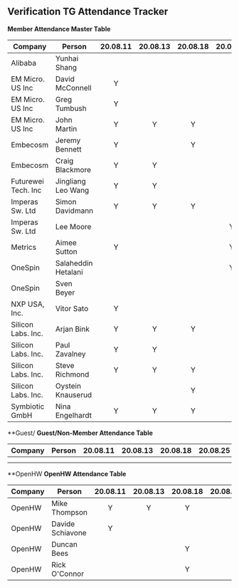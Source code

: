 ## Verification TG Attendance Tracker

**Member Attendance Master Table**

| Company             |  Person            |20.08.11|20.08.13|20.08.18|20.08.25|20.08.27|20.09.01|20.09.08|20.09.10|20.MM.DD|
|---------------------|--------------------|:------:|:------:|:------:|:------:|:------:|:------:|:------:|:------:|:------:|
| Alibaba             | Yunhai Shang       |        |        |        |        |    Y   |        |        |        |        |
| EM Micro. US Inc    | David McConnell    | Y      |        |        |        |        |    Y   |        |        |        |
| EM Micro. US Inc    | Greg Tumbush       | Y      |        |        |        |    Y   |    Y   |   Y    |        |        |
| EM Micro. US Inc    | John Martin        | Y      |   Y    |    Y   |        |    Y   |    Y   |   Y    |        |        |
| Embecosm            | Jeremy Bennett     | Y      |        |    Y   |        |        |    Y   |   Y    |        |        |
| Embecosm            | Craig Blackmore    | Y      |   Y    |        |        |        |        |        |        |        |
| Futurewei Tech. Inc | Jingliang Leo Wang | Y      |   Y    |        |        |    Y   |    Y   |   Y    |        |        |
| Imperas Sw. Ltd     | Simon Davidmann    | Y      |   Y    |    Y   |        |        |    Y   |        |        |        |
| Imperas Sw. Ltd     | Lee Moore          |        |        |        |    Y   |        |        |   Y    |        |        |
| Metrics             | Aimee Sutton       | Y      |        |        |    Y   |        |    Y   |   Y    |        |        |
| OneSpin             | Salaheddin Hetalani|        |        |        |    Y   |        |    Y   |   Y    |        |        |
| OneSpin             | Sven Beyer         |        |        |        |        |        |        |   Y    |        |        |
| NXP USA, Inc.       | Vitor Sato         | Y      |        |        |        |        |        |        |        |        |
| Silicon Labs. Inc.  | Arjan Bink         | Y      |   Y    |    Y   |        |        |    Y   |        |        |        |
| Silicon Labs. Inc.  | Paul Zavalney      | Y      |   Y    |        |        |        |    Y   |   Y    |        |        |
| Silicon Labs. Inc.  | Steve Richmond     | Y      |   Y    |    Y   |        |    Y   |    Y   |   Y    |        |        |
| Silicon Labs. Inc.  | Oystein Knauserud  |        |        |    Y   |        |        |    Y   |        |        |        |
| Symbiotic GmbH      | Nina Engelhardt    | Y      |   Y    |    Y   |        |        |        |   Y    |        |        |

**Guest/
**Guest/Non-Member Attendance Table**

| Company             |  Person            |20.08.11|20.08.13|20.08.18|20.08.25|20.08.27|20.MM.DD|20.MM.DD|
|---------------------|--------------------|:------:|:------:|:------:|:------:|:------:|:------:|:------:|
|                     |                    |        |        |        |        |        |        |        |
|                     |                    |        |        |        |        |        |        |        |

**OpenHW
**OpenHW Attendance Table**


| Company             |  Person            |20.08.11|20.08.13|20.08.18|20.08.25|20.08.27|20.09.08|20.09.10|20.MM.DD|20.MM.DD|
|---------------------|--------------------|:------:|:------:|:------:|:------:|:------:|:------:|:------:|:------:|:------:|
| OpenHW              | Mike Thompson      | Y      |    Y   |   Y    |        |    Y   |    Y   |    Y   |        |        |
| OpenHW              | Davide Schiavone   | Y      |        |        |        |        |        |        |        |        |
| OpenHW              | Duncan Bees        |        |        |   Y    |        |        |        |        |        |        |
| OpenHW              | Rick O'Connor      |        |        |   Y    |        |        |    Y   |        |        |        |
